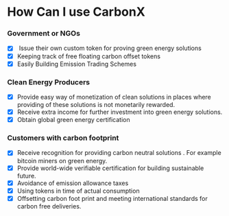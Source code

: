 # How Can I use CarbonX

### Government or NGOs

* [x] &#x20;Issue their own custom token for proving green energy solutions
* [x] Keeping track of free floating carbon offset tokens
* [x] Easily Building Emission Trading Schemes

### Clean Energy Producers

* [x] Provide easy way of monetization of clean solutions in places where providing of these solutions is not monetarily rewarded.
* [x] Receive extra income for further investment into green energy solutions.
* [x] Obtain global green energy certification

### Customers with carbon footprint

* [x] Receive recognition for providing carbon neutral solutions . For example bitcoin miners on green energy.
* [x] Provide world-wide verifiable certification for building sustainable future.
* [x] Avoidance of emission allowance taxes
* [x] Using tokens in time of actual consumption
* [x] Offsetting carbon foot print and meeting international standards for carbon free deliveries.
